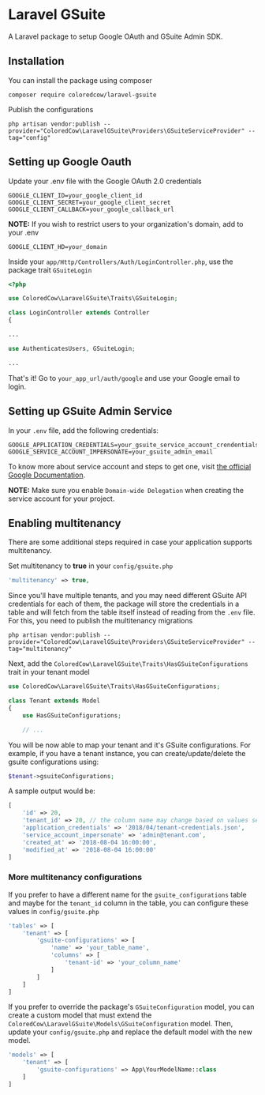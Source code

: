 # Laravel GSuite
A Laravel package to setup Google OAuth and GSuite Admin SDK.

## Installation
You can install the package using composer
```
composer require coloredcow/laravel-gsuite
```

Publish the configurations
```
php artisan vendor:publish --provider="ColoredCow\LaravelGSuite\Providers\GSuiteServiceProvider" --tag="config"
```

## Setting up Google Oauth
Update your .env file with the Google OAuth 2.0 credentials
```
GOOGLE_CLIENT_ID=your_google_client_id
GOOGLE_CLIENT_SECRET=your_google_client_secret
GOOGLE_CLIENT_CALLBACK=your_google_callback_url
```

**NOTE:** If you wish to restrict users to your organization's domain, add to your .env
```
GOOGLE_CLIENT_HD=your_domain
```

Inside your `app/Http/Controllers/Auth/LoginController.php`, use the package trait `GSuiteLogin`
```php
<?php

use ColoredCow\LaravelGSuite\Traits\GSuiteLogin;

class LoginController extends Controller
{

...

use AuthenticatesUsers, GSuiteLogin;

...
```

That's it! Go to `your_app_url/auth/google` and use your Google email to login.

## Setting up GSuite Admin Service
In your `.env` file, add the following credentials:
```
GOOGLE_APPLICATION_CREDENTIALS=your_gsuite_service_account_crendentials
GOOGLE_SERVICE_ACCOUNT_IMPERSONATE=your_gsuite_admin_email
```
To know more about service account and steps to get one, visit [the official Google Documentation](https://developers.google.com/identity/protocols/OAuth2ServiceAccount).

**NOTE:** Make sure you enable `Domain-wide Delegation` when creating the service account for your project.

## Enabling multitenancy
There are some additional steps required in case your application supports multitenancy.

Set multitenancy to **true** in your `config/gsuite.php`
```php
'multitenancy' => true,
```

Since you'll have multiple tenants, and you may need different GSuite API credentials for each of them, the package will store the credentials in a table and will fetch from the table itself instead of reading from the `.env` file.
For this, you need to publish the multitenancy migrations
```
php artisan vendor:publish --provider="ColoredCow\LaravelGSuite\Providers\GSuiteServiceProvider" --tag="multitenancy"
```

Next, add the `ColoredCow\LaravelGSuite\Traits\HasGSuiteConfigurations` trait in your tenant model
```php
use ColoredCow\LaravelGSuite\Traits\HasGSuiteConfigurations;

class Tenant extends Model
{
    use HasGSuiteConfigurations;

    // ...
```

You will be now able to map your tenant and it's GSuite configurations. For example, if you have a tenant instance, you can create/update/delete the gsuite configurations using:
```php
$tenant->gsuiteConfigurations;
```
A sample output would be:
```php
[
    'id' => 20,
    'tenant_id' => 20, // the column name may change based on values set in config/gsuite.php
    'application_credentials' => '2018/04/tenant-credentials.json',
    'service_account_impersonate' => 'admin@tenant.com',
    'created_at' => '2018-08-04 16:00:00',
    'modified_at' => '2018-08-04 16:00:00'
]
```
### More multitenancy configurations
If you prefer to have a different name for the `gsuite_configurations` table and maybe for the `tenant_id` column in the table, you can configure these values in `config/gsuite.php`
```php
'tables' => [
    'tenant' => [
        'gsuite-configurations' => [
            'name' => 'your_table_name',
            'columns' => [
                'tenant-id' => 'your_column_name'
            ]
        ]
    ]
]
```
If you prefer to override the package's `GSuiteConfiguration` model, you can create a custom model that must extend the `ColoredCow\LaravelGSuite\Models\GSuiteConfiguration` model. Then, update your `config/gsuite.php` and replace the default model with the new model.
```php
'models' => [
    'tenant' => [
        'gsuite-configurations' => App\YourModelName::class
    ]
]
```
